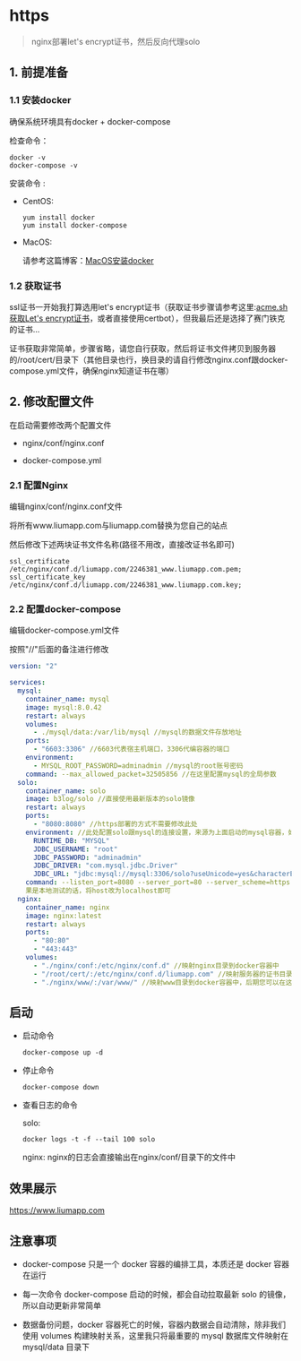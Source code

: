 # https

> nginx部署let's encrypt证书，然后反向代理solo

## 1. 前提准备

### 1.1 安装docker

确保系统环境具有docker + docker-compose

检查命令：

  ```
  docker -v
  docker-compose -v
  ```

安装命令  :

* CentOS: 

  ````
  yum install docker
  yum install docker-compose
  ````

* MacOS:

  请参考这篇博客：[MacOS安装docker](http://www.liumapp.com/articles/2017/12/27/1514347974172.html)      

### 1.2 获取证书

ssl证书一开始我打算选用let's encrypt证书（获取证书步骤请参考这里:[acme.sh获取Let's encrypt证书](https://www.liumapp.com/articles/2019/05/23/1558574698880.html)，或者直接使用certbot），但我最后还是选择了赛门铁克的证书...

证书获取非常简单，步骤省略，请您自行获取，然后将证书文件拷贝到服务器的/root/cert/目录下（其他目录也行，换目录的请自行修改nginx.conf跟docker-compose.yml文件，确保nginx知道证书在哪）

## 2. 修改配置文件

在启动需要修改两个配置文件

* nginx/conf/nginx.conf

* docker-compose.yml

### 2.1 配置Nginx

编辑nginx/conf/nginx.conf文件

将所有www.liumapp.com与liumapp.com替换为您自己的站点

然后修改下述两块证书文件名称(路径不用改，直接改证书名即可)

````
ssl_certificate /etc/nginx/conf.d/liumapp.com/2246381_www.liumapp.com.pem;
ssl_certificate_key /etc/nginx/conf.d/liumapp.com/2246381_www.liumapp.com.key;
````

### 2.2 配置docker-compose

编辑docker-compose.yml文件

按照"//"后面的备注进行修改


````yaml
version: "2"

services:
  mysql:
    container_name: mysql
    image: mysql:8.0.42
    restart: always
    volumes:
      - ./mysql/data:/var/lib/mysql //mysql的数据文件存放地址
    ports:
      - "6603:3306" //6603代表宿主机端口，3306代编容器的端口
    environment:
      - MYSQL_ROOT_PASSWORD=adminadmin //mysql的root账号密码
    command: --max_allowed_packet=32505856 //在这里配置mysql的全局参数  
  solo:
    container_name: solo
    image: b3log/solo //直接使用最新版本的solo镜像
    restart: always
    ports:
      - "8080:8080" //https部署的方式不需要修改此处
    environment: //此处配置solo跟mysql的连接设置，来源为上面启动的mysql容器，如果要用自己的mysql服务，那么请将mysql的servcie去掉
      RUNTIME_DB: "MYSQL"
      JDBC_USERNAME: "root"
      JDBC_PASSWORD: "adminadmin"
      JDBC_DRIVER: "com.mysql.jdbc.Driver"
      JDBC_URL: "jdbc:mysql://mysql:3306/solo?useUnicode=yes&characterEncoding=UTF-8&useSSL=false&serverTimezone=UTC" //此处，因为solo跟mysql同为docker容器，所以可以直接使用容器名 + 容器端口来访问
    command: --listen_port=8080 --server_port=80 --server_scheme=https --server_host=www.liumapp.com //按照solo官方要求，在solo启动之初，配置solo的域名、端口，如
    果是本地测试的话，将host改为localhost即可
  nginx: 
    container_name: nginx
    image: nginx:latest
    restart: always
    ports:
      - "80:80"
      - "443:443"
    volumes:
      - "./nginx/conf:/etc/nginx/conf.d" //映射nginx目录到docker容器中
      - "/root/cert/:/etc/nginx/conf.d/liumapp.com" //映射服务器的证书目录到docker容器中
      - "./nginx/www/:/var/www/" //映射www目录到docker容器中，后期您可以在这里部署自己的静态站点或者php站点

````    

## 启动

* 启动命令

    ````shell
    docker-compose up -d
    ````
    
* 停止命令

    ````shell
    docker-compose down
    ````
    
* 查看日志的命令

  solo: 

    ```
    docker logs -t -f --tail 100 solo
    ```                                

  nginx: nginx的日志会直接输出在nginx/conf/目录下的文件中
    
## 效果展示

https://www.liumapp.com    

## 注意事项

* docker-compose 只是一个 docker 容器的编排工具，本质还是 docker 容器在运行

* 每一次命令 docker-compose 启动的时候，都会自动拉取最新 solo 的镜像，所以自动更新非常简单

* 数据备份问题，docker 容器死亡的时候，容器内数据会自动清除，除非我们使用 volumes 构建映射关系，这里我只将最重要的 mysql 数据库文件映射在 mysql/data 目录下

